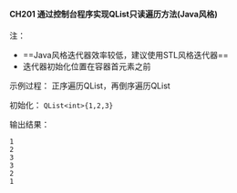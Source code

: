 #### CH201 通过控制台程序实现QList只读遍历方法(Java风格)

注：
* ==Java风格迭代器效率较低，建议使用STL风格迭代器==
* 迭代器初始化位置在容器首元素之前

示例过程：
正序遍历QList，再倒序遍历QList

初始化：
`QList<int>{1,2,3}`

输出结果：
```
1
2
3
3
2
1
```